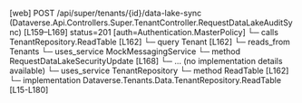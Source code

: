 [web] POST /api/super/tenants/{id}/data-lake-sync  (Dataverse.Api.Controllers.Super.TenantController.RequestDataLakeAuditSync)  [L159–L169] status=201 [auth=Authentication.MasterPolicy]
  └─ calls TenantRepository.ReadTable [L162]
  └─ query Tenant [L162]
    └─ reads_from Tenants
  └─ uses_service MockMessagingService
    └─ method RequestDataLakeSecurityUpdate [L168]
      └─ ... (no implementation details available)
  └─ uses_service TenantRepository
    └─ method ReadTable [L162]
      └─ implementation Dataverse.Tenants.Data.TenantRepository.ReadTable [L15-L180]

